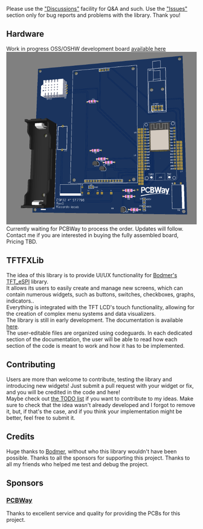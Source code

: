 Please use the ["Discussions"](https://github.com/riacob/TFTFXLib/discussions) facility for Q&A and such. Use the ["Issues"](https://github.com/riacob/TFTFXLib/issues) section only for bug reports and problems with the library. Thank you!

## Hardware
Work in progress OSS/OSHW development board [available here](https://oshwlab.com/iacob.riccardo/esp32_tft_4inch)
![PCB 3D Render](images/pcb_3d.png "PCB 3D Render")
<br>
Currently waiting for PCBWay to process the order. Updates will follow.
<br>
Contact me if you are interested in buying the fully assembled board, Pricing TBD.

## TFTFXLib
The idea of this library is to provide UI/UX functionality for [Bodmer's TFT_eSPI](https://github.com/Bodmer/TFT_eSPI) library.
<br>
It allows its users to easily create and manage new screens, which can contain numerous widgets, such as buttons, switches, checkboxes, graphs, indicators..
<br>
Everything is integrated with the TFT LCD's touch functionality, allowing for the creation of complex menu systems and data visualizers.
<br>
The library is still in early development. The documentation is available [here](https://github.com/riacob/TFTFXLib/tree/main/docs/).
<br>
The user-editable files are organized using codeguards. In each dedicated section of the documentation, the user will be able to read how each section of the code is meant to work and how it has to be implemented.

## Contributing
Users are more than welcome to contribute, testing the library and introducing new widgets! Just submit a pull request with your widget or fix, and you will be credited in the code and here!
<br>
Maybe check out [the TODO list](https://github.com/riacob/TFTFXLib/tree/main/docs/TODO.md) if you want to contribute to my ideas. Make sure to check that the idea wasn't already developed and I forgot to remove it, but, if that's the case, and if you think your implementation might be better, feel free to submit it.

## Credits
Huge thanks to [Bodmer](https://github.com/Bodmer), without who this library wouldn't have been possible.
Thanks to all the sponsors for supporting this project.
Thanks to all my friends who helped me test and debug the project.

## Sponsors
### [PCBWay](https://pcbway.com/g/745Je3)
Thanks to excellent service and quality for providing the PCBs for this project.

